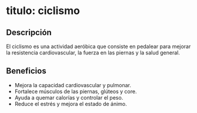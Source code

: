 # titulo: ciclismo

## Descripción
El ciclismo es una actividad aeróbica que consiste en pedalear para mejorar la resistencia cardiovascular, la fuerza en las piernas y la salud general.

## Beneficios
- Mejora la capacidad cardiovascular y pulmonar.
- Fortalece músculos de las piernas, glúteos y core.
- Ayuda a quemar calorías y controlar el peso.
- Reduce el estrés y mejora el estado de ánimo.